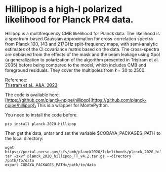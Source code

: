 # Hillipop is a high-l polarized likelihood for Planck PR4 data. 

Hillipop is a multifrequency CMB likelihood for Planck data. The likelihood is a spectrum-based Gaussian approximation for cross-correlation spectra from Planck 100, 143 and 217GHz split-frequency maps, with semi-analytic estimates of the Cl covariance matrix based on the data. The cross-spectra are debiased from the effects of the mask and the beam leakage using Xpol (a generalization to polarization of the algorithm presented in Tristram et al. 2005) before being compared to the model, which includes CMB and foreground residuals. They cover the multipoles from &ell; = 30 to 2500.

Reference:\
[Tristram et al., A&A, 2023](https://arxiv.org/abs/2309.10034)

The code is available here:\
[https://github.com/planck-npipe/hillipop](https://github.com/planck-npipe/hillipop)\
This is a wrapper for MontePython.

You need to install the code before:
```
pip install planck-2020-hillipop
```

Then get the data, untar and set the variable $COBAYA_PACKAGES_PATH to the local directory:
```
wget https://portal.nersc.gov/cfs/cmb/planck2020/likelihoods/planck_2020_hillipop_TT_v4.2.tar.gz
tar -zxvf planck_2020_hillipop_TT_v4.2.tar.gz --directory /path/to/data
export COBAYA_PACKAGES_PATH=/path/to/data
```
